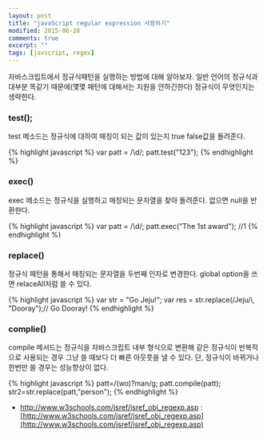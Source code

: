```yaml
---
layout: post
title: "javaScript regular expression 사용하기"
modified: 2015-06-28
comments: true
excerpt: ""
tags: [javscript, regex]
---
```


자바스크립트에서 정규식패턴을 실행하는 방법에 대해 알아보자. 일반 언어의 정규식과 대부분 똑같기 때문에(몇몇 패턴에 대해서는 지원을 안하긴한다) 정규식이 무엇인지는 생략한다.


### test();
test 메소드는 정규식에 대하여 매칭이 되는 값이 있는지 true false값을 돌려준다.

{% highlight javascript %}
var patt = /\d/;
patt.test("123");
{% endhighlight %} 

### exec()
exec 메소드는 정규식을 실행하고 매칭되는 문자열을 찾아 돌려준다. 없으면 null을 반환한다.

{% highlight javascript %}
var patt = /\d/;
patt.exec("The 1st award"); //1
{% endhighlight %} 

### replace()
정규식 패턴을 통해서 매칭되는 문자열을 두번째 인자로 변경한다. global option을 쓰면 relaceAll처럼 쓸 수 있다.

{% highlight javascript %}
var	str = "Go Jeju!";
var res = str.replace(/Jeju/i, "Dooray");// Go Dooray!
{% endhighlight %} 

### complie()
compile 메서드는 정규식을 자바스크립트 내부 형식으로 변환해 같은 정규식이 반복적으로 사용되는 경우 그냥 쓸 때보다 더 빠른 아웃풋을 낼 수 있다. 단, 정규식이 바뀌거나 한번만 쓸 경우는 성능향상이 없다.


{% highlight javascript %}
patt=/(wo)?man/g;
patt.compile(patt); 
str2=str.replace(patt,"person");
{% endhighlight %} 

* http://www.w3schools.com/jsref/jsref_obj_regexp.asp : [http://www.w3schools.com/jsref/jsref_obj_regexp.asp](http://www.w3schools.com/jsref/jsref_obj_regexp.asp)










